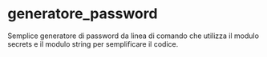 # generatore_password

Semplice generatore di password da linea di comando che utilizza il modulo secrets e il modulo string per semplificare il codice.

